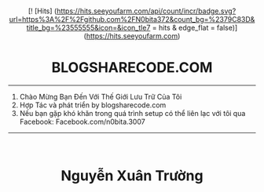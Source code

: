 <br/>
<div align="center">
  
[! [Hits] (https://hits.seeyoufarm.com/api/count/incr/badge.svg?url=https%3A%2F%2Fgithub.com%2FN0bita372&count_bg=%2379C83D&title_bg=%23555555&icon=&icon_tle7 = hits & edge_flat = false)] (https://hits.seeyoufarm.com)
# BLOGSHARECODE.COM
</div>

--------------------------------------
1. Chào Mừng Bạn Đến Với Thế Giới Lưu Trữ Của Tôi
2. Hợp Tác và phát triển by blogsharecode.com
3. Nếu bạn gặp khó khăn trong quá trình setup có thể liên lạc với tôi qua Facebook: Facebook.com/n0bita.3007
--------------------------------------

<br/>
<div align="center">

# Nguyễn Xuân Trường
</div>



